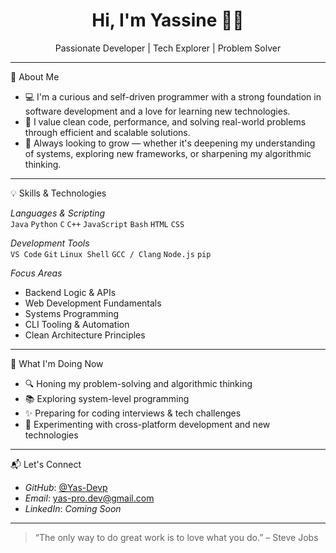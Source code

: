 <h1 align="center">Hi, I'm Yassine 👨‍💻</h1>
<p align="center">
  Passionate Developer | Tech Explorer | Problem Solver
</p>

---

🌟 About Me

- 💻 I'm a curious and self-driven programmer with a strong foundation in software development and a love for learning new technologies.
- 🎯 I value clean code, performance, and solving real-world problems through efficient and scalable solutions.
- 🧠 Always looking to grow — whether it's deepening my understanding of systems, exploring new frameworks, or sharpening my algorithmic thinking.

---

💡 Skills & Technologies

*Languages & Scripting*  
`Java` `Python` `C` `C++` `JavaScript` `Bash` `HTML` `CSS`

*Development Tools*  
`VS Code` `Git` `Linux Shell` `GCC / Clang` `Node.js` `pip`

*Focus Areas*  
- Backend Logic & APIs  
- Web Development Fundamentals  
- Systems Programming  
- CLI Tooling & Automation  
- Clean Architecture Principles

---

🚀 What I'm Doing Now

- 🔍 Honing my problem-solving and algorithmic thinking
- 📚 Exploring system-level programming
- ✨ Preparing for coding interviews & tech challenges
- 🧪 Experimenting with cross-platform development and new technologies

---

📬 Let's Connect

- *GitHub*: [@Yas-Devp](https://github.com/Yas-Devp)
- *Email*: yas-pro.dev@gmail.com
- *LinkedIn*: *Coming Soon*

---

> “The only way to do great work is to love what you do.” – Steve Jobs

